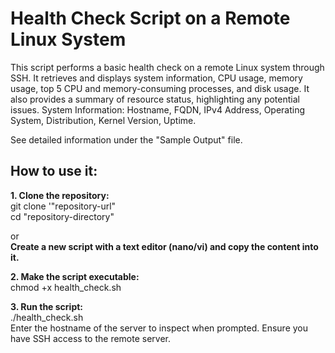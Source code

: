 #  Health Check Script on a Remote Linux System
This script performs a basic health check on a remote Linux system through SSH. It retrieves and displays system information, CPU usage, memory usage, top 5 CPU and memory-consuming processes, and disk usage. It also provides a summary of resource status, highlighting any potential issues.
System Information: Hostname, FQDN, IPv4 Address, Operating System, Distribution, Kernel Version, Uptime.

See detailed information under the "Sample Output" file.

## How to use it:

<b>1. Clone the repository:</b><br>
git clone '"repository-url"<br>
cd "repository-directory"<br>

or<br>
<b>Create a new script with a text editor (nano/vi) and copy the content into it.</b>

<b>2. Make the script executable:</b><br>
chmod +x health_check.sh

<b>3. Run the script:<br></b>
./health_check.sh<br>
Enter the hostname of the server to inspect when prompted. Ensure you have SSH access to the remote server.
